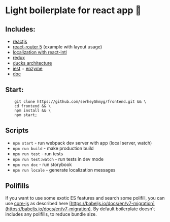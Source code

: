 # Light boilerplate for react app 🤘

## Includes:

- [reactjs](https://reactjs.org/)
- [react-router 5](https://reacttraining.com/react-router/) (example with layout usage)
- [localization with react-intl](https://github.com/formatjs/react-intl)
- [redux](https://redux.js.org/)
- [ducks architecture](https://github.com/erikras/ducks-modular-redux)
- [jest](https://jestjs.io/) + [enzyme](http://airbnb.io/enzyme/)
- [doc](https://storybook.js.org/)

## Start:

```shell
    git clone https://github.com/serheyShmyg/frontend.git && \
    cd frontend && \
    npm install && \
    npm start;
```

## Scripts

- `npm start` - run webpack dev server with app (local server, watch)
- `npm run build` - make production build
- `npm run test` - run tests
- `npm run test:watch` - run tests in dev mode
- `npm run doc` - run storybook
- `npm run locale` - generate localization messages

## Polifills

If you want to use some exotic ES features and search some polifill, you can use [core-js](https://github.com/zloirock/core-js) as described here [https://babeljs.io/docs/en/v7-migration](https://babeljs.io/docs/en/v7-migration).
By default boilerplate doesn't includes any polifills, to reduce bundle size.
